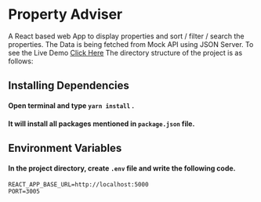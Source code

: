 # Property Adviser

A React based web App to display properties and sort / filter / search the properties.
The Data is being fetched from Mock API using JSON Server.
To see the Live Demo [Click Here](https://colossal-ladybug.surge.sh/)
The directory structure of the project is as follows:

## Installing Dependencies

#### Open terminal and type `yarn install` .

#### It will install all packages mentioned in `package.json` file.

## Environment Variables

#### In the project directory, create `.env` file and write the following code.

```
REACT_APP_BASE_URL=http://localhost:5000
PORT=3005
```

